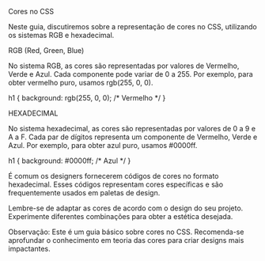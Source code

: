 Cores no CSS

Neste guia, discutiremos sobre a representação de cores no CSS, utilizando os sistemas RGB e hexadecimal.


RGB (Red, Green, Blue)

No sistema RGB, as cores são representadas por valores de Vermelho, Verde e Azul. Cada componente pode variar de 0 a 255. Por exemplo, para obter vermelho puro, usamos rgb(255, 0, 0).

h1 {
    background: rgb(255, 0, 0); /* Vermelho */
}


HEXADECIMAL

No sistema hexadecimal, as cores são representadas por valores de 0 a 9 e A a F. Cada par de dígitos representa um componente de Vermelho, Verde e Azul. Por exemplo, para obter azul puro, usamos #0000ff.

h1 {
    background: #0000ff; /* Azul */
}

É comum os designers fornecerem códigos de cores no formato hexadecimal. Esses códigos representam cores específicas e são frequentemente usados em paletas de design.

Lembre-se de adaptar as cores de acordo com o design do seu projeto. Experimente diferentes combinações para obter a estética desejada.

Observação: Este é um guia básico sobre cores no CSS. Recomenda-se aprofundar o conhecimento em teoria das cores para criar designs mais impactantes.